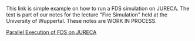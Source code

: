 This link is simple example on how to run a FDS simulation on JURECA. The text is part of our notes for the lecture "Fire Simulation" held at the University of Wuppertal. These notes are WORK IN PROCESS.

[Parallel Execution of FDS on JURECA](https://firedynamics.github.io/LectureFireSimulation/content/tools/02_hpc/03_parallel_fds.html)
